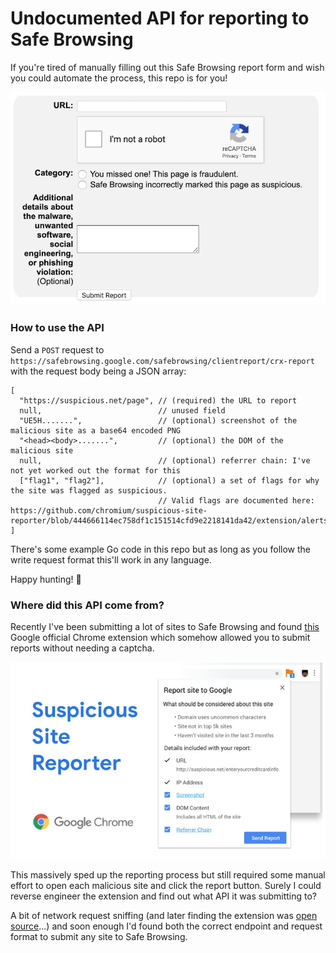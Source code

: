 # Undocumented API for reporting to Safe Browsing

If you're tired of manually filling out this Safe Browsing report form and wish you could automate the process, this repo is for you!

![captcha](./captcha.png)

### How to use the API

Send a `POST` request to `https://safebrowsing.google.com/safebrowsing/clientreport/crx-report` with the request body being a JSON array:
```json5
[
  "https://suspicious.net/page", // (required) the URL to report
  null,                          // unused field
  "UE5H.......",                 // (optional) screenshot of the malicious site as a base64 encoded PNG
  "<head><body>.......",         // (optional) the DOM of the malicious site
  null,                          // (optional) referrer chain: I've not yet worked out the format for this
  ["flag1", "flag2"],            // (optional) a set of flags for why the site was flagged as suspicious.
                                 // Valid flags are documented here: https://github.com/chromium/suspicious-site-reporter/blob/444666114ec758df1c151514cfd9e2218141da42/extension/alerts.js#L25
]
```

There's some example Go code in this repo but as long as you follow the write request format this'll work in any language.

Happy hunting! 🎣 

### Where did this API come from?
Recently I've been submitting a lot of sites to Safe Browsing and found [this](https://chrome.google.com/webstore/detail/suspicious-site-reporter/jknemblkbdhdcpllfgbfekkdciegfboi) Google official Chrome extension which somehow allowed you to submit reports without needing a captcha.

![suspicioussitereporter](./suspicioussitereporter.jpg)

This massively sped up the reporting process but still required some manual effort to open each malicious site and click the report button. Surely I could reverse engineer the extension and find out what API it was submitting to?

A bit of network request sniffing (and later finding the extension was [open source](https://github.com/chromium/suspicious-site-reporter/blob/444666114ec758df1c151514cfd9e2218141da42/extension/client_request.proto#L21)...) and soon enough I'd found both the correct endpoint and request format to submit any site to Safe Browsing.